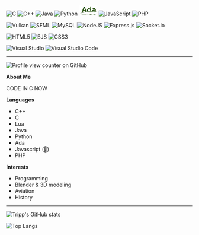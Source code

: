 ![C](https://img.shields.io/badge/c-%2300599C.svg?style=for-the-badge&logo=c&logoColor=white)
![C++](https://img.shields.io/badge/c++-%2300599C.svg?style=for-the-badge&logo=c%2B%2B&logoColor=white)
![Java](https://img.shields.io/badge/java-%23ED8B00.svg?style=for-the-badge&logo=openjdk&logoColor=white)
![Python](https://img.shields.io/badge/python-3670A0?style=for-the-badge&logo=python&logoColor=ffdd54)
![Ada](https://github.com/RealTrippR/AVRADA-TUTORIAL/blob/main/Ada_logo_with_slogan.jpg)
![JavaScript](https://img.shields.io/badge/javascript-%23323330.svg?style=for-the-badge&logo=javascript&logoColor=%23F7DF1E)
![PHP](https://img.shields.io/badge/php-%23777BB4.svg?style=for-the-badge&logo=php&logoColor=white)

![Vulkan](https://a11ybadges.com/badge?logo=vulkan)
![SFML](https://img.shields.io/badge/SFML-8CC445?style=for-the-badge&logo=sfml&logoColor=white)
![MySQL](https://img.shields.io/badge/mysql-4479A1.svg?style=for-the-badge&logo=mysql&logoColor=white)
![NodeJS](https://img.shields.io/badge/node.js-6DA55F?style=for-the-badge&logo=node.js&logoColor=white)
![Express.js](https://img.shields.io/badge/express.js-%23404d59.svg?style=for-the-badge&logo=express&logoColor=%2361DAFB)
![Socket.io](https://img.shields.io/badge/Socket.io-black?style=for-the-badge&logo=socket.io&badgeColor=010101)

![HTML5](https://img.shields.io/badge/html5-%23E34F26.svg?style=for-the-badge&logo=html5&logoColor=white)
![EJS](https://img.shields.io/badge/ejs-%23B4CA65.svg?style=for-the-badge&logo=ejs&logoColor=black)
![CSS3](https://img.shields.io/badge/css3-%231572B6.svg?style=for-the-badge&logo=css3&logoColor=white)

![Visual Studio](https://img.shields.io/badge/Visual%20Studio-5C2D91.svg?style=for-the-badge&logo=visual-studio&logoColor=white)
![Visual Studio Code](https://img.shields.io/badge/Visual%20Studio%20Code-0078d7.svg?style=for-the-badge&logo=visual-studio-code&logoColor=white)

<HR>

![Profile view counter on GitHub](https://komarev.com/ghpvc/?username=RealTrippR)

**About Me**

CODE IN C NOW

**Languages**
- C++
- C
- Lua
- Java
- Python
- Ada
- Javascript (🤢)
- PHP

**Interests**
- Programming
- Blender & 3D modeling
- Aviation
- History

<HR>

![Tripp's GitHub stats](https://github-readme-stats.vercel.app/api?username=RealTrippR&show_icons=true&theme=toykonight)

![Top Langs](https://github-readme-stats.vercel.app/api/top-langs/?username=RealTrippR&theme=toykonight)
